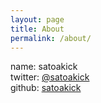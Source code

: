 ```yaml
---
layout: page
title: About
permalink: /about/
---
```


name: satoakick  
twitter: [@satoakick](https://twitter.com/satoakick)  
github:  [satoakick](https://github.com/satoakick)  
